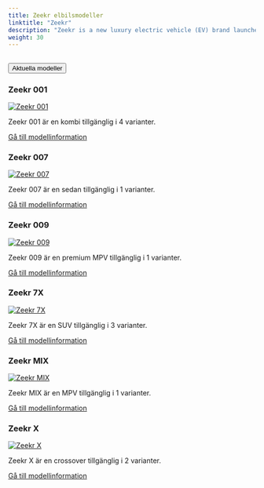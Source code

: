 ```yaml
---
title: Zeekr elbilsmodeller
linktitle: "Zeekr"
description: "Zeekr is a new luxury electric vehicle (EV) brand launched by Geely Automobile in 2021. The brand aims to compete with Tesla and other high-end EV makers in China and beyond. Zeekr's EV strategy is based on four pillars design, technology, performance and customer experience."
weight: 30
---
```

<!-- markdownlint-disable MD033 -->
<!-- markdownlint-disable MD010 -->


<div class="accordion" id="accordionPanelsStayOpenExample">
    <div class="accordion-item">
        <h2 class="accordion-header">
            <button class="accordion-button" type="button" data-bs-toggle="collapse" data-bs-target="#panelsStayOpen-collapseOne" aria-expanded="true" aria-controls="panelsStayOpen-collapseOne">
                        Aktuella modeller
            </button>
        </h2>
        <div id="panelsStayOpen-collapseOne" class="accordion-collapse collapse show">
            <div class="accordion-body">
    <div class="container p-3 mb-4 bg-body-tertiary rounded border">
        <h3>Zeekr 001</h3>
        <div class="row">
            <div class="col col-12 col-md-6">
                <a href="001">
                    <img src="https://media.evkx.net/multimedia/models/zeekr/001/001_performance_awd/main_1_st.jpg" class="img-fluid" alt="Zeekr 001" >
                </a>
            </div>
            <div class="col col-12 col-md-6"><p>
Zeekr 001 är en kombi tillgänglig i 4 varianter.
</p>
	<a href="001/" class="btn btn-outline-primary" role="button">Gå till modellinformation</a>
		</div>
	</div>
</div>
    <div class="container p-3 mb-4 bg-body-tertiary rounded border">
        <h3>Zeekr 007</h3>
        <div class="row">
            <div class="col col-12 col-md-6">
                <a href="007">
                    <img src="https://media.evkx.net/multimedia/models/zeekr/007/007_awd_performance/main_1_st.jpg" class="img-fluid" alt="Zeekr 007" >
                </a>
            </div>
            <div class="col col-12 col-md-6"><p>
Zeekr 007 är en sedan tillgänglig i 1 varianter.
</p>
	<a href="007/" class="btn btn-outline-primary" role="button">Gå till modellinformation</a>
		</div>
	</div>
</div>
    <div class="container p-3 mb-4 bg-body-tertiary rounded border">
        <h3>Zeekr 009</h3>
        <div class="row">
            <div class="col col-12 col-md-6">
                <a href="009">
                    <img src="https://media.evkx.net/multimedia/models/zeekr/009/009_me_edition/main_1_st.jpg" class="img-fluid" alt="Zeekr 009" >
                </a>
            </div>
            <div class="col col-12 col-md-6"><p>
Zeekr 009 är en premium MPV tillgänglig i 1 varianter.
</p>
	<a href="009/" class="btn btn-outline-primary" role="button">Gå till modellinformation</a>
		</div>
	</div>
</div>
    <div class="container p-3 mb-4 bg-body-tertiary rounded border">
        <h3>Zeekr 7X</h3>
        <div class="row">
            <div class="col col-12 col-md-6">
                <a href="7x">
                    <img src="https://media.evkx.net/multimedia/models/zeekr/7x/7x_long_range_awd/main_1_st.jpg" class="img-fluid" alt="Zeekr 7X" >
                </a>
            </div>
            <div class="col col-12 col-md-6"><p>
Zeekr 7X är en SUV tillgänglig i 3 varianter.
</p>
	<a href="7x/" class="btn btn-outline-primary" role="button">Gå till modellinformation</a>
		</div>
	</div>
</div>
    <div class="container p-3 mb-4 bg-body-tertiary rounded border">
        <h3>Zeekr MIX</h3>
        <div class="row">
            <div class="col col-12 col-md-6">
                <a href="mix">
                    <img src="https://media.evkx.net/multimedia/models/zeekr/mix/mix_standard_range_rwd/main_1_st.jpg" class="img-fluid" alt="Zeekr MIX" >
                </a>
            </div>
            <div class="col col-12 col-md-6"><p>
Zeekr MIX är en MPV tillgänglig i 1 varianter.
</p>
	<a href="mix/" class="btn btn-outline-primary" role="button">Gå till modellinformation</a>
		</div>
	</div>
</div>
    <div class="container p-3 mb-4 bg-body-tertiary rounded border">
        <h3>Zeekr X</h3>
        <div class="row">
            <div class="col col-12 col-md-6">
                <a href="x">
                    <img src="https://media.evkx.net/multimedia/models/zeekr/x/x_privelige_awd/main_1_st.jpg" class="img-fluid" alt="Zeekr X" >
                </a>
            </div>
            <div class="col col-12 col-md-6"><p>
Zeekr X är en crossover tillgänglig i 2 varianter.
</p>
	<a href="x/" class="btn btn-outline-primary" role="button">Gå till modellinformation</a>
		</div>
	</div>
</div>
        </div>
    </div>
</div></div>
